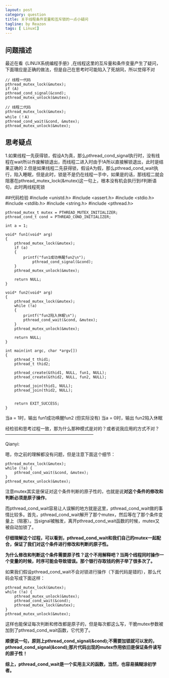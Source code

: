 ```yaml
---
layout: post
category: question
title: 关于线程条件变量和互斥锁的一点小疑问
tagline: by Reazon
tags: [ LinuxC]
---
```


## 问题描述
最近在看《LINUX系统编程手册》,在线程这里的互斥量和条件变量产生了疑问，下面理应是正确的做法，但是自己在思考时可能陷入了死胡同，所以觉得不对

	
	// 线程一代码
	pthread_mutex_lock(&mutex);
	if (A)
	pthread_cond_signal(&cond);
	pthread_mutex_unlock(&mutex);

	// 线程二代码
	pthread_mutex_lock(&mutex);
	while (！A)
	pthread_cond_wait(&cond, &mutex);
	pthread_mutex_unlock(&mutex);



## 思考疑点
1.如果线程一先获得锁，假设A为真，那么pthread_cond_signal执行时，没有线程在wait所以作废解锁退出，而线程二进入时由于!A所以直接解锁退出，此时是结果正确的
2.但是如果线程二先获得锁，假设A为假，那么pthread_cond_wait执行，陷入睡眠，但是此时，锁是不是仍在线程一手中，如果是的话，那线程二就会阻塞在pthread_mutex_lock(&mutex)这一句上，根本没有机会执行到if判断语句，此时两线程死锁

##代码检验
	#include <unistd.h>
	#include <assert.h>
	#include <stdio.h>
	#include <stdlib.h>
	#include <string.h>
	#include <pthread.h>

	pthread_mutex_t mutex = PTHREAD_MUTEX_INITIALIZER;
	pthread_cond_t cond = PTHREAD_COND_INITIALIZER;

	int a = 1;

	void* fun1(void* arg)
	{
		pthread_mutex_lock(&mutex);
		if (a)
		{
			printf("fun1成功唤醒fun2\n");
		      	pthread_cond_signal(&cond);
		}
		pthread_mutex_unlock(&mutex);

		return NULL;
	}

	void* fun2(void* arg)
	{
		pthread_mutex_lock(&mutex);
		while (!a)
		{
			printf("fun2陷入休眠\n");
			pthread_cond_wait(&cond, &mutex);
		}
		pthread_mutex_unlock(&mutex);
	
		return NULL;
	}

	int main(int argc, char *argv[])
	{
		pthread_t thid1;
		pthread_t thid2;

		pthread_create(&thid1, NULL, fun1, NULL);
		pthread_create(&thid2, NULL, fun2, NULL);

		pthread_join(thid1, NULL);
		pthread_join(thid2, NULL);


		return EXIT_SUCCESS;
	}
当a = 1时，输出
fun1成功唤醒fun2
(但实际没有)
当a = 0时，输出
fun2陷入休眠

经检验和思考过程一致，那为什么那种模式是对的？或者说我应用的方式不对？
————————————————————

Qianyi:

嗯，你之前的理解都没有问题，但是注意下面这个细节：

	pthread_mutex_lock(&mutex);
	while (!a) {
		pthread_cond_wait(&cond, &mutex);
	}
	pthread_mutex_unlock(&mutex);

注意mutex其实是保证对这个条件判断的原子性的，也就是说**对这个条件的修改和判断必须是原子操作**。

而pthread_cond_wait容易让人误解的地方就是这里，pthread_cond_wait做的事情比较多。首先，pthread_cond_wait解开了那个mutex，然后等在了那个条件变量上（阻塞）。当signal被触发，离开pthread_cond_wait函数的时候，mutex又被自动加锁了。

**仔细理解这个过程，可以看到，pthread_cond_wait和我们自己的mutex一起配合，保证了我们对这个条件进行修改和判断的原子性。**

**为什么修改和判断这个条件需要原子性？这个不用解释吧？当两个线程同时操作一个变量的时候，时序可能会导致错误。那个银行存取钱的例子举了很多次了。**

如果我们假设pthread_cond_wait不会对锁进行操作（下面代码是错的），那么代码会写成下面这样：
	
	pthread_mutex_lock(&mutex);
	while (!a) {
		pthread_mutex_unlock(&mutex);
		pthread_cond_wait(&cond);
		pthread_mutex_lock(&mutex);
	}
	pthread_mutex_unlock(&mutex);

这样也能保证每次判断和修改都是原子的，但是每次都这么写，干脆mutex参数被加到了pthread_cond_wait函数，它代劳了。

**顺便说一句，原则上pthread_cond_signal(&cond);不需要加锁就可以发的，pthread_cond_signal(&cond);那片代码出现的mutex作用依旧是保证条件读写的原子性！**

**综上，pthread_cond_wait是一个实用主义的函数，当然，也容易搞糊涂初学者。**